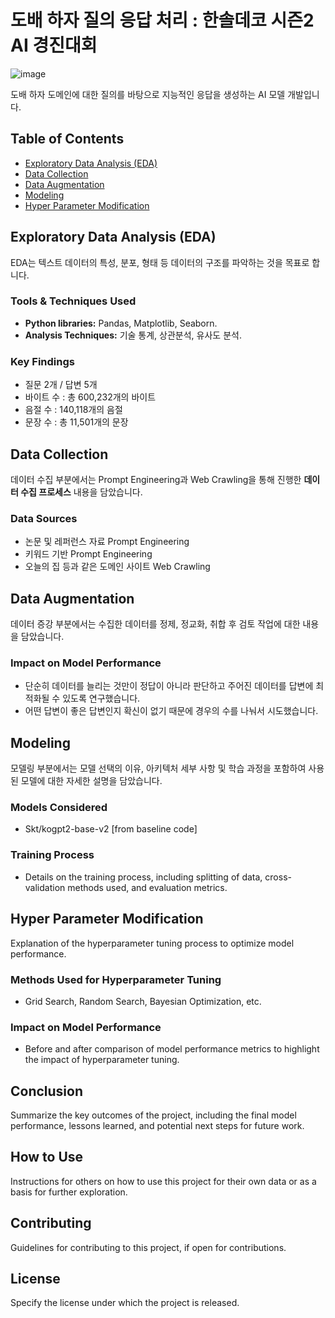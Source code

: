 # 도배 하자 질의 응답 처리 : 한솔데코 시즌2 AI 경진대회
![image](https://github.com/junhoeKu/Developing-LLM-with-dobaehaja.github.io/assets/144355794/a6c9d84b-d8ef-4a55-bddb-e4a51ff81c46)

도배 하자 도메인에 대한 질의를 바탕으로 지능적인 응답을 생성하는 AI 모델 개발입니다.

## Table of Contents

- [Exploratory Data Analysis (EDA)](#exploratory-data-analysis-eda)
- [Data Collection](#data-collection)
- [Data Augmentation](#data-augmentation)
- [Modeling](#modeling)
- [Hyper Parameter Modification](#hyper-parameter-modification)

## Exploratory Data Analysis (EDA)

EDA는 텍스트 데이터의 특성, 분포, 형태 등 데이터의 구조를 파악하는 것을 목표로 합니다.

### Tools & Techniques Used

- **Python libraries:** Pandas, Matplotlib, Seaborn.
- **Analysis Techniques:** 기술 통계, 상관분석, 유사도 분석.

### Key Findings

- 질문 2개 / 답변 5개
- 바이트 수 : 총 600,232개의 바이트
- 음절 수 : 140,118개의 음절
- 문장 수 : 총 11,501개의 문장

## Data Collection

데이터 수집 부분에서는 Prompt Engineering과 Web Crawling을 통해 진행한 **데이터 수집 프로세스** 내용을 담았습니다.

### Data Sources

- 논문 및 레퍼런스 자료 Prompt Engineering
- 키워드 기반 Prompt Engineering
- 오늘의 집 등과 같은 도메인 사이트 Web Crawling

## Data Augmentation

데이터 증강 부분에서는 수집한 데이터를 정제, 정교화, 취합 후 검토 작업에 대한 내용을 담았습니다.

### Impact on Model Performance

- 단순히 데이터를 늘리는 것만이 정답이 아니라 판단하고 주어진 데이터를 답변에 최적화될 수 있도록 연구했습니다.
- 어떤 답변이 좋은 답변인지 확신이 없기 때문에 경우의 수를 나눠서 시도했습니다.

## Modeling

모델링 부분에서는 모델 선택의 이유, 아키텍처 세부 사항 및 학습 과정을 포함하여 사용된 모델에 대한 자세한 설명을 담았습니다.

### Models Considered

- Skt/kogpt2-base-v2 [from baseline code]

### Training Process

- Details on the training process, including splitting of data, cross-validation methods used, and evaluation metrics.

## Hyper Parameter Modification

Explanation of the hyperparameter tuning process to optimize model performance.

### Methods Used for Hyperparameter Tuning

- Grid Search, Random Search, Bayesian Optimization, etc.

### Impact on Model Performance

- Before and after comparison of model performance metrics to highlight the impact of hyperparameter tuning.

## Conclusion

Summarize the key outcomes of the project, including the final model performance, lessons learned, and potential next steps for future work.

## How to Use

Instructions for others on how to use this project for their own data or as a basis for further exploration.

## Contributing

Guidelines for contributing to this project, if open for contributions.

## License

Specify the license under which the project is released.
